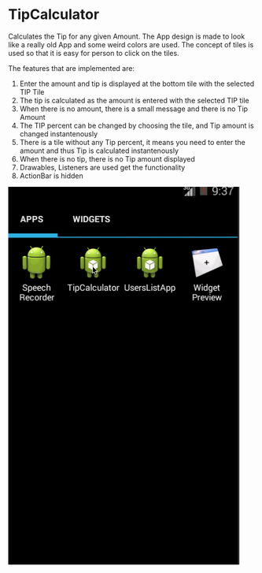 TipCalculator
=============

Calculates the Tip for any given Amount. The App design is made to look like a really old App and some weird colors are used. The concept of tiles is used so that it is easy for person to click on the tiles. 

The features that are implemented are:

<ol>
<li> Enter the amount and tip is displayed at the bottom tile with the selected TIP Tile</li>
<li> The tip is calculated as the amount is entered with the selected TIP tile </li>
<li> When there is no amount, there is a small message and there is no Tip Amount</li>
<li> The TIP percent can be changed by choosing the tile, and Tip amount is changed instantenously</li>
<li> There is a tile without any Tip percent, it means you need to enter the amount and thus Tip is calculated instantenously</li>
<li> When there is no tip, there is no Tip amount displayed</li>
<li> Drawables, Listeners are used get the functionality</li>
<li> ActionBar is hidden </li>
</ol>

![GIF](tipCalc.gif)
